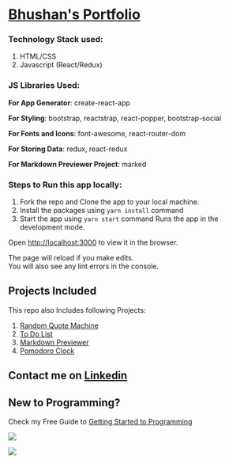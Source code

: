 
# [Bhushan's Portfolio](https://thebhushanmhatre.herokuapp.com/)

### Technology Stack used:
1. HTML/CSS
1. Javascript (React/Redux)

### JS Libraries Used:

**For App Generator**: create-react-app

**For Styling**: bootstrap, reactstrap, react-popper, bootstrap-social

**For Fonts and Icons**: font-awesome, react-router-dom

**For Storing Data**: redux, react-redux

**For Markdown Previewer Project**: marked

### Steps to Run this app locally:
1. Fork the repo and Clone the app to your local machine.
1. Install the packages using `yarn install` command
1. Start the app using `yarn start` command
Runs the app in the development mode.<br />

Open [http://localhost:3000](http://localhost:3000) to view it in the browser.

The page will reload if you make edits.<br />
You will also see any lint errors in the console.


## Projects Included 
This repo also Includes following Projects:
1. [Random Quote Machine](https://thebhushanmhatre.herokuapp.com/quotes)
1. [To Do List](https://thebhushanmhatre.herokuapp.com/todolist)
1. [Markdown Previewer](https://thebhushanmhatre.herokuapp.com/markdown)
1. [Pomodoro Clock](https://thebhushanmhatre.herokuapp.com/clock)

## Contact me on [Linkedin](https://www.linkedin.com/in/thebhushanmhatre/)

## New to Programming?
Check my Free Guide to [Getting Started to Programming](https://github.com/thebhushanmhatre/bhushan-portfolio/blob/master/)

![](https://img.shields.io/badge/Thanks%20&%20Regards,-%23181717.svg?&style=for-the-badge)

[![](https://img.shields.io/badge/Bhushan%20Mhatre-%23181717.svg?&style=for-the-badge&logo=github&logoColor=white)](https://github.com/thebhushanmhatre)